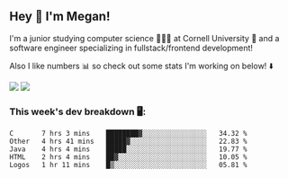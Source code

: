 ## Hey 👋 I'm Megan! 
I'm a junior studying computer science 👩🏻‍💻 at Cornell University 🐻 and a software engineer specializing in fullstack/frontend development!

Also I like numbers 📊 so check out some stats I'm working on below! ⬇️

<img src="https://github-readme-stats.meganyin13.vercel.app/api?username=meganyin13&show_icons=true&hide=stars&count_private=true" />

<img src="https://github-readme-stats.meganyin13.vercel.app/api/top-langs/?username=meganyin13&layout=compact&hide=Jupyter%20Notebook" />

### This week's dev breakdown 🖥:
<!--START_SECTION:waka-->
```text
C       7 hrs 3 mins    ████████▓░░░░░░░░░░░░░░░░   34.32 % 
Other   4 hrs 41 mins   █████▓░░░░░░░░░░░░░░░░░░░   22.83 % 
Java    4 hrs 4 mins    █████░░░░░░░░░░░░░░░░░░░░   19.77 % 
HTML    2 hrs 4 mins    ██▓░░░░░░░░░░░░░░░░░░░░░░   10.05 % 
Logos   1 hr 11 mins    █▒░░░░░░░░░░░░░░░░░░░░░░░   05.81 % 
```
<!--END_SECTION:waka-->
